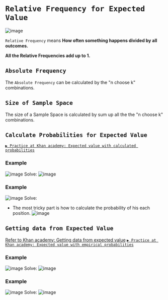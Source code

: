 # `Relative Frequency for Expected Value`

![image](https://user-images.githubusercontent.com/14041622/44771370-635c2b00-ab9d-11e8-93b5-8f96e64d7291.png)

`Relative Frequency` means **How often something happens divided by all outcomes.**

**All the Relative Frequencies add up to 1.**


## `Absolute Frequency`
The `Absolute Frequency` can be calculated by the "n choose k" combinations.

## `Size of Sample Space`
The size of a Sample Space is calculated by sum up all the the "n choose k" combinations.



## `Calculate Probabilities for Expected Value`

[`▶︎ Practice at Khan academy: Expected value with calculated probabilities`](https://www.khanacademy.org/math/statistics-probability/random-variables-stats-library/modal/e/expected-value-with-calculated-probabilities)

### Example
![image](https://user-images.githubusercontent.com/14041622/44771870-dd40e400-ab9e-11e8-9b2f-a151aedc8b2d.png)
Solve:
![image](https://user-images.githubusercontent.com/14041622/44771937-0d888280-ab9f-11e8-86ea-5f725442e87b.png)


### Example
![image](https://user-images.githubusercontent.com/14041622/44770281-293d5a00-ab9a-11e8-97de-698e6cba6b30.png)
Solve:
- The most tricky part is how to calculate the probability of his each position.
![image](https://user-images.githubusercontent.com/14041622/44770385-76b9c700-ab9a-11e8-9a0c-5f36d8e49d30.png)




## `Getting data from Expected Value`
[Refer to Khan academy: Getting data from expected value](https://www.khanacademy.org/math/statistics-probability/random-variables-stats-library/modal/v/empirical-data-expected-value)
[`▶︎ Practice at Khan academy: Expected value with empirical probabilities`](https://www.khanacademy.org/math/statistics-probability/random-variables-stats-library/modal/e/expected-value-with-empirical-probabilities)


### Example
![image](https://user-images.githubusercontent.com/14041622/44713181-27658f00-aae5-11e8-8b09-2b787df43d03.png)
Solve:
![image](https://user-images.githubusercontent.com/14041622/44769597-bfbc4c00-ab97-11e8-8e1c-c0168ff9ab7b.png)



### Example
![image](https://user-images.githubusercontent.com/14041622/44717823-b1672500-aaf0-11e8-90a9-0c8073d2268b.png)
Solve:
![image](https://user-images.githubusercontent.com/14041622/44717961-20447e00-aaf1-11e8-898f-531a26a046df.png)

